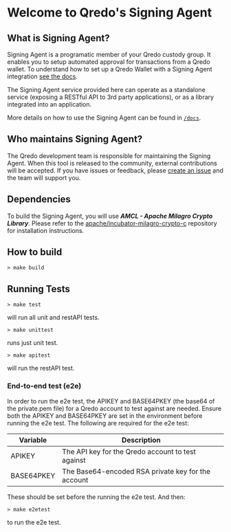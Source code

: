 # Welcome to Qredo's Signing Agent

## What is Signing Agent?

Signing Agent is a programatic member of your Qredo custody group. It enables you to setup automated approval for transactions from a Qredo wallet. To understand how to set up a Qredo Wallet with a Signing Agent integration [see the docs](https://developers.qredo.com/signing-agent/).

The Signing Agent service provided here can operate as a standalone service (exposing a RESTful API to 3rd party applications), or as a library integrated into an application.

More details on how to use the Signing Agent can be found in [`/docs`](/docs).

## Who maintains Signing Agent?

The Qredo development team is responsible for maintaining the Signing Agent. When this tool is released to the community, external contributions will be accepted. If you have issues or feedback, please [create an issue](https://github.com/qredo/signing-agent/issues) and the team will support you.


## Dependencies
To build the Signing Agent, you will use ***AMCL - Apache Milagro Crypto Library***. Please refer to the
[apache/incubator-milagro-crypto-c](https://github.com/apache/incubator-milagro-crypto-c) repository for installation instructions.

## How to build
```shell
> make build
```

## Running Tests
```shell
> make test
```
will run all unit and restAPI tests.

```shell
> make unittest
```
runs just unit test.
```shell
> make apitest
```
will run the restAPI test.

### End-to-end test (e2e)
In order to run the e2e test, the APIKEY and BASE64PKEY (the base64 of the private.pem file) for a Qredo account to test against are needed. Ensure both the APIKEY and BASE64PKEY are set in the environment before running the e2e test.
The following are required for the e2e test:

| Variable     | Description                                       |
|-------------|----------------------------------------------------|
| APIKEY      | The API key for the Qredo account to test against  |
| BASE64PKEY  | The Base64-encoded RSA private key for the account |

These should be set before the running the e2e test. And then:
```shell
> make e2etest
```
to run the e2e test.
